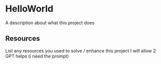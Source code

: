 # HelloWorld

A description about what this project does

## Resources
List any resources you used to solve / enhance this project
I will allow 2 GPT helps (i need the prompt)